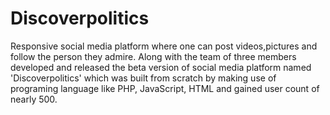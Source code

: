# Discoverpolitics
Responsive social media platform where one can post videos,pictures and follow the person they admire.
Along with the team of three members developed and released the beta version of social media platform named 'Discoverpolitics' which was built from scratch by making use of programing language like PHP, JavaScript, HTML and gained user count of nearly 500.
